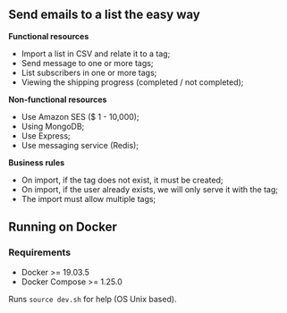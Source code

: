 Send emails to a list the easy way
--------

**Functional resources**
- Import a list in CSV and relate it to a tag;
- Send message to one or more tags;
- List subscribers in one or more tags;
- Viewing the shipping progress (completed / not completed);

**Non-functional resources**
- Use Amazon SES ($ 1 - 10,000);
- Using MongoDB;
- Use Express;
- Use messaging service (Redis);

**Business rules**
- On import, if the tag does not exist, it must be created;
- On import, if the user already exists, we will only serve it with the tag;
- The import must allow multiple tags;

## Running on Docker
### Requirements
- Docker >= 19.03.5
- Docker Compose >= 1.25.0

Runs `source dev.sh` for help (OS Unix based).
